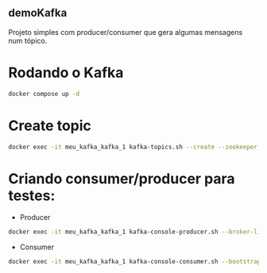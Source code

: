 ## demoKafka

Projeto simples com producer/consumer que gera algumas mensagens num tópico.

# Rodando o Kafka

```sh
docker compose up -d
```

# Create topic

```sh
docker exec -it meu_kafka_kafka_1 kafka-topics.sh --create --zookeeper zookeeper:2181 -replication-factor 1 --partitions 1 --topic pastel
```

# Criando consumer/producer para testes:

- Producer
 
```sh
docker exec -it meu_kafka_kafka_1 kafka-console-producer.sh --broker-list localhost:9092 --topic pastel
```

- Consumer 

```sh
docker exec -it meu_kafka_kafka_1 kafka-console-consumer.sh --bootstrap-server localhost:9092 --topic pastel --from-beginning
```
